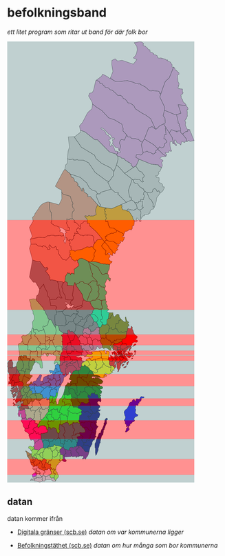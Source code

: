 # befolkningsband

*ett litet program som ritar ut band för där folk bor*

![befolningsband](befolkningsband.png)

## datan

datan kommer ifrån

- [ Digitala gränser (scb.se)](https://www.scb.se/hitta-statistik/regional-statistik-och-kartor/regionala-indelningar/digitala-granser/) *datan om var kommunerna ligger*

- [Befolkningstäthet (scb.se)](https://www.statistikdatabasen.scb.se/pxweb/sv/ssd/START__BE__BE0101__BE0101C/BefArealTathetKon/) *datan om hur många som bor kommunerna*

